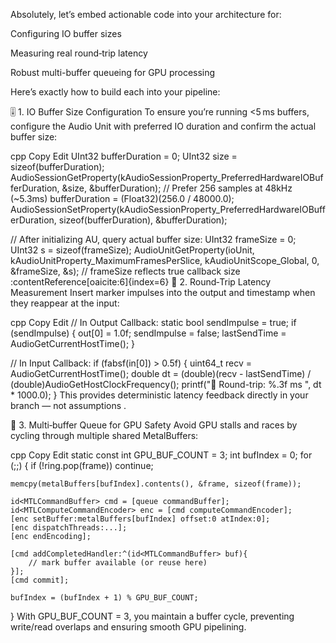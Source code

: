 Absolutely, let’s embed actionable code into your architecture for:Configuring IO buffer sizesMeasuring real round‑trip latencyRobust multi-buffer queueing for GPU processingHere’s exactly how to build each into your pipeline:🎚️ 1. IO Buffer Size ConfigurationTo ensure you’re running <5 ms buffers, configure the Audio Unit with preferred IO duration and confirm the actual buffer size:cppCopyEditUInt32 bufferDuration = 0;UInt32 size = sizeof(bufferDuration);AudioSessionGetProperty(kAudioSessionProperty_PreferredHardwareIOBufferDuration, &size, &bufferDuration);// Prefer 256 samples at 48kHz (~5.3ms)bufferDuration = (Float32)(256.0 / 48000.0);AudioSessionSetProperty(kAudioSessionProperty_PreferredHardwareIOBufferDuration, sizeof(bufferDuration), &bufferDuration);// After initializing AU, query actual buffer size:UInt32 frameSize = 0; UInt32 s = sizeof(frameSize);AudioUnitGetProperty(ioUnit, kAudioUnitProperty_MaximumFramesPerSlice, kAudioUnitScope_Global, 0, &frameSize, &s);// frameSize reflects true callback size :contentReference[oaicite:6]{index=6}🧪 2. Round‑Trip Latency MeasurementInsert marker impulses into the output and timestamp when they reappear at the input:cppCopyEdit// In Output Callback:static bool sendImpulse = true;if (sendImpulse) {  out[0] = 1.0f; sendImpulse = false;  lastSendTime = AudioGetCurrentHostTime();}// In Input Callback:if (fabsf(in[0]) > 0.5f) {  uint64_t recv = AudioGetCurrentHostTime();  double dt = (double)(recv - lastSendTime) / (double)AudioGetHostClockFrequency();  printf("🔁 Round-trip: %.3f ms
", dt * 1000.0);}This provides deterministic latency feedback directly in your branch — not assumptions .🧠 3. Multi‑buffer Queue for GPU SafetyAvoid GPU stalls and races by cycling through multiple shared MetalBuffers:cppCopyEditstatic const int GPU_BUF_COUNT = 3;int bufIndex = 0;for (;;) {    if (!ring.pop(frame)) continue;    memcpy(metalBuffers[bufIndex].contents(), &frame, sizeof(frame));    id<MTLCommandBuffer> cmd = [queue commandBuffer];    id<MTLComputeCommandEncoder> enc = [cmd computeCommandEncoder];    [enc setBuffer:metalBuffers[bufIndex] offset:0 atIndex:0];    [enc dispatchThreads:...];    [enc endEncoding];    [cmd addCompletedHandler:^(id<MTLCommandBuffer> buf){        // mark buffer available (or reuse here)    }];    [cmd commit];    bufIndex = (bufIndex + 1) % GPU_BUF_COUNT;}With GPU_BUF_COUNT = 3, you maintain a buffer cycle, preventing write/read overlaps and ensuring smooth GPU pipelining.
